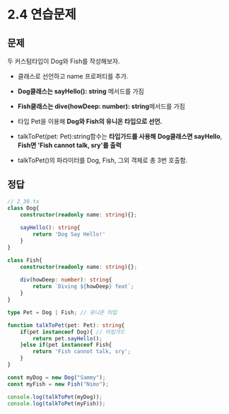 # 2.4 연습문제

## 문제

두 커스텀타입이 Dog와 Fish를 작성해보자.

* 클래스로 선언하고 name 프로퍼티를 추가.

* **Dog클래스는 sayHello(): string** 메서드를 가짐
* **Fish클래스는 dive(howDeep: number): string**메서드를 가짐
* 타입 Pet을 이용해 **Dog와 Fish의 유니온 타입으로 선언.**
* talkToPet(pet: Pet):string함수는 **타입가드를 사용해** **Dog클래스면 sayHello**, **Fish면 'Fish cannot talk, sry'를 출력**
* talkToPet()의 파라미터를 Dog, Fish, 그외 객체로 총 3번 호출함.



## 정답

```typescript
// 2_30.ts
class Dog{
    constructor(readonly name: string){};
    
    sayHello(): string{
        return 'Dog Say Hello!'
    }
}

class Fish{
	constructor(readonly name: string){};
    
    div(howDeep: number): string{
        return `Diving ${howDeep} feat`;
    }
}

type Pet = Dog | Fish; // 유니온 타입

function talkToPet(pet: Pet): string{
    if(pet instanceof Dog){ // 타입가드
        return pet.sayHello();
    }else if(pet instanceof Fish{
        return 'Fish cannot talk, sry';
    }
}

const myDog = new Dog("Sammy");
const myFish = new Fish("Nimo");

console.log(talkToPet(myDog));
console.log(talkToPet(myFish));
```





